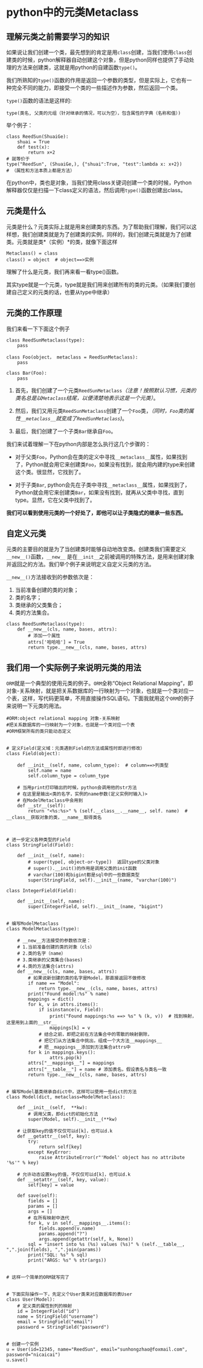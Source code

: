 ﻿# python中的元类Metaclass

## 理解元类之前需要学习的知识
 如果说让我们创建一个类，最先想到的肯定是用`class`创建，当我们使用`class`创建类的时候，python解释器自动创建这个对象，但是python同样也提供了手动处理的方法来创建类，这就是用python的自建函数`type()`。
  
 我们所熟知的`type()`函数的作用是返回一个参数的类型，但是实际上，它也有一种完全不同的能力，即接受一个类的一些描述作为参数，然后返回一个类。
  
 `type()`函数的语法是这样的:
```
type(类名, 父类的元组（针对继承的情况，可以为空），包含属性的字典（名称和值）)
```

举个例子：
```
class ReedSun(ShuaiGe):
    shuai = True
    def test(x):
        return x+2
# 就等价于
type("ReedSun", (ShuaiGe,), {"shuai":True, "test":lambda x: x+2})
# （属性和方法本质上都是方法）
```

在python中，类也是对象，当我们使用class关键词创建一个类的时候，Python解释器仅仅是扫描一下class定义的语法，然后调用`type()`函数创建出class。

## 元类是什么

元类是什么？元类实际上就是用来创建类的东西。为了帮助我们理解，我们可以这样想，我们创建类就是为了创建类的实例，同样的，我们创建元类就是为了创建类。元类就是类*（实例）*的类，就像下面这样
```
Metaclass() = class
class() = object  # object==>实例
```

理解了什么是元类，我们再来看一看type()函数。

其实type就是一个元类，type就是我们用来创建所有的类的元类。（如果我们要创建自己定义的元类的话，也要从type中继承）

## 元类的工作原理

我们来看一下下面这个例子
```
class ReedSunMetaclass(type):
    pass
    
class Foo(object， metaclass = ReedSunMetaclass): 
    pass
    
class Bar(Foo):
    pass
```

1. 首先，我们创建了一个元类`ReedSunMetaclass`*（注意！按照默认习惯，元类的类名总是以`Metaclass`结尾，以便清楚地表示这是一个元类）*。

1. 然后，我们又用元类`ReedSunMetaclass`创建了一个`Foo`类，*（同时，`Foo`类的属性`__metaclass__`就变成了`ReedSunMetaclass`)*。

1. 最后，我们创建了一个子类`Bar`继承自`Foo`。

我们来试着理解一下在python内部是怎么执行这几个步骤的：

- 对于父类`Foo`，Python会在类的定义中寻找`__metaclass__`属性，如果找到了，Python就会用它来创建类`Foo`，如果没有找到，就会用内建的type来创建这个类。很显然，它找到了。

- 对于子类`Bar`, python会先在子类中寻找`__metaclass__`属性，如果找到了，Python就会用它来创建类`Bar`，如果没有找到，就再从父类中寻找，直到type。显然，它在父类中找到了。

**我们可以看到使用元类的一个好处了，即他可以让子类隐式的继承一些东西。**

## 自定义元类

元类的主要目的就是为了当创建类时能够自动地改变类。创建类我们需要定义`__new__()`函数，`__new__` 是在`__init__`之前被调用的特殊方法，是用来创建对象并返回之的方法。我们举个例子来说明定义自定义元类的方法。

`__new__()`方法接收到的参数依次是：
1. 当前准备创建的类的对象；
2. 类的名字；
3. 类继承的父类集合；
4. 类的方法集合。
```
class ReedSunMetaclass(type):
    def __new__(cls, name, bases, attrs):
        # 添加一个属性
        attrs['哈哈哈'] = True
        return type.__new__(cls, name, bases, attrs)
```

## 我们用一个实际例子来说明元类的用法

`ORM`就是一个典型的使用元类的例子。`ORM`全称“Object Relational Mapping”，即对象-关系映射，就是把关系数据库的一行映射为一个对象，也就是一个类对应一个表，这样，写代码更简单，不用直接操作SQL语句。下面我就用这个`ORM`的例子来说明一下元类的用法。

```
#ORM:object relational mapping 对象-关系映射
#把关系数据库的一行映射为一个对象，也就是一个类对应一个表
#ORM框架所有的类只能动态定义


# 定义Field(定义域：元类遇到Field的方法或属性时即进行修改）
class Field(object):

    def __init__(self, name, column_type):  # column==>列类型
        self.name = name
        self.column_type = column_type

    # 当用print打印输出的时候，python会调用他的str方法
    # 在这里是输出<类的名字，实例的name参数(定义实例时输入)>
    # 在ModelMetaclass中会用到
    def __str__(self):
        return "<%s:%s>" % (self.__class__.__name__, self. name)  # __class__获取对象的类，__name__取得类名



# 进一步定义各种类型的Field
class StringField(Field):

    def __init__(self, name):
        # super(type[, object-or-type])  返回type的父类对象
        # super().__init()的作用是调用父类的init函数
        # varchar(100)和bigint都是sql中的一些数据类型
        super(StringField, self).__init__(name, "varchar(100)")  

class IntegerField(Field):

    def __init__(self, name):
        super(IntegerField, self).__init__(name, "bigint")


# 编写ModelMetaclass
class ModelMetaclass(type):
    
    # __new__方法接受的参数依次是：
    # 1.当前准备创建的类的对象（cls）
    # 2.类的名字（name）
    # 3.类继承的父类集合(bases)
    # 4.类的方法集合(attrs)
    def __new__(cls, name, bases, attrs):
        # 如果说新创建的类的名字是Model，那直接返回不做修改
        if name == "Model":
            return type.__new__(cls, name, bases, attrs)
        print("Found model:%s" % name)
        mappings = dict()
        for k, v in attrs.items():
            if isinstance(v, Field):
                print("Found mappings:%s ==> %s" % (k, v))  # 找到映射， 这里用到上面的__str__
                mappings[k] = v
            # 结合之前，即把之前在方法集合中的零散的映射删除，
            # 把它们从方法集合中挑出，组成一个大方法__mappings__
            # 把__mappings__添加到方法集合attrs中
        for k in mappings.keys():
                attrs.pop(k)
        attrs["__mappings__"] = mappings
        attrs["__table__"] = name # 添加表名，假设表名与类名一致
        return type.__new__(cls, name, bases, attrs)


# 编写Model基类继承自dict中，这样可以使用一些dict的方法
class Model(dict, metaclass=ModelMetaclass):

    def __init__(self,  **kw):
        # 调用父类，即dict的初始化方法
        super(Model, self).__init__(**kw)

    # 让获取key的值不仅仅可以d[k]，也可以d.k
    def __getattr__(self, key):
        try:
            return self[key]
        except KeyError:
            raise AttributeError(r"'Model' object has no attribute '%s'" % key)

    # 允许动态设置key的值，不仅仅可以d[k]，也可以d.k
    def __setattr__(self, key, value):
        self[key] = value

    def save(self):
        fields = []
        params = []
        args = []
        # 在所有映射中迭代
        for k, v in self.__mappings__.items():
            fields.append(v.name)
            params.append("?")
            args.append(getattr(self, k, None))
        sql = "insert into %s (%s) values (%s)" % (self.__table__, ",".join(fields), ",".join(params))
        print("SQL: %s" % sql)
        print("ARGS: %s" % str(args))


# 这样一个简单的ORM就写完了


# 下面实际操作一下，先定义个User类来对应数据库的表User
class User(Model):
    # 定义类的属性到列的映射
    id = IntegerField("id")
    name = StringField("username")
    email = StringField("email")
    password = StringField("password")


# 创建一个实例
u = User(id=12345, name="ReedSun", email="sunhongzhao@foxmail.com", password="nicaicai")
u.save()

```